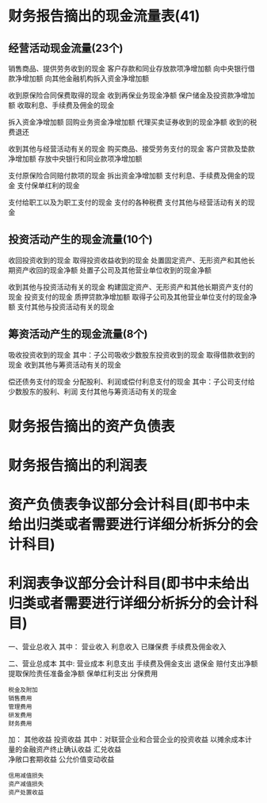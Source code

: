 # 财务报告摘出的现金流量表(41)
## 经营活动现金流量(23个)
  销售商品、提供劳务收到的现金
  客户存款和同业存放款项净增加额
  向中央银行借款净增加额
  向其他金融机构拆入资金净增加额

  收到原保险合同保费取得的现金
  收到再保业务现金净额
  保户储金及投资款净增加额
  收取利息、手续费及佣金的现金

  拆入资金净增加额
  回购业务资金净增加额
  代理买卖证券收到的现金净额
  收到的税费退还

  收到其他与经营活动有关的现金
  购买商品、接受劳务支付的现金
  客户贷款及垫款净增加额
  存放中央银行和同业款项净增加额

  支付原保险合同赔付款项的现金
  拆出资金净增加额
  支付利息、手续费及佣金的现金
  支付保单红利的现金

  支付给职工以及为职工支付的现金
  支付的各种税费
  支付其他与经营活动有关的现金

## 投资活动产生的现金流量(10个)
  收回投资收到的现金
  取得投资收益收到的现金
  处置固定资产、无形资产和其他长期资产收回的现金净额
  处置子公司及其他营业单位收到的现金净额

  收到其他与投资活动有关的现金
  构建固定资产、无形资产和其他长期资产支付的现金
  投资支付的现金
  质押贷款净增加额
  取得子公司及其他营业单位支付的现金净额
  支付其他与投资活动有关的现金

## 筹资活动产生的现金流量(8个)
  吸收投资收到的现金
  其中：子公司吸收少数股东投资收到的现金
  取得借款收到的现金
  收到其他与筹资活动有关的现金

  偿还债务支付的现金
  分配股利、利润或偿付利息支付的现金
  其中：子公司支付给少数股东的股利、利润
  支付其他与筹资活动有关的现金
# 财务报告摘出的资产负债表
# 财务报告摘出的利润表

# 资产负债表争议部分会计科目(即书中未给出归类或者需要进行详细分析拆分的会计科目)
# 利润表争议部分会计科目(即书中未给出归类或者需要进行详细分析拆分的会计科目)
一、营业总收入
  其中：
    营业收入
    利息收入
    已赚保费
    手续费及佣金收入
    
二、营业总成本
  其中:
    营业成本
    利息支出
    手续费及佣金支出
    退保金
    赔付支出净额
    提取保险责任准备金净额
    保单红利支出
    分保费用

    税金及附加
    销售费用
    管理费用
    研发费用
    财务费用
      
  加：
    其他收益
    投资收益
      其中：对联营企业和合营企业的投资收益
           以摊余成本计量的金融资产终止确认收益
    汇兑收益       
    净敞口套期收益
    公允价值变动收益

    
    信用减值损失
    资产减值损失
    资产处置收益  



